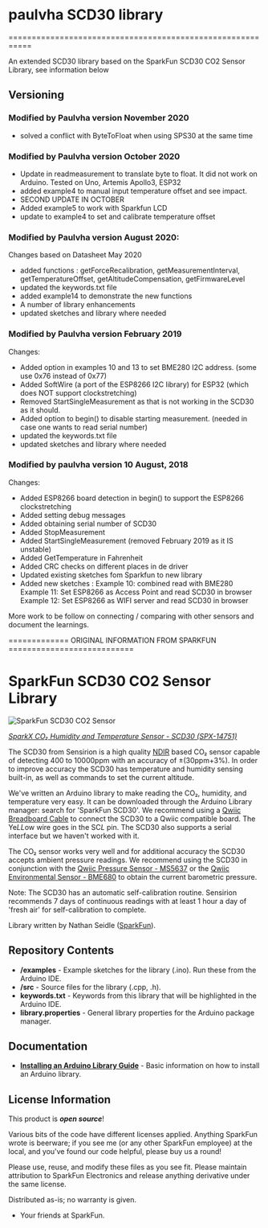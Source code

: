 # paulvha SCD30 library
===========================================================

An extended SCD30 library based on the SparkFun SCD30 CO2 Sensor Library, see information below

## Versioning

### Modified by Paulvha version November 2020
  * solved a conflict with ByteToFloat when using SPS30 at the same time

### Modified by Paulvha version October 2020
  * Update in readmeasurement to translate byte to float. It did not work on Arduino. Tested on Uno, Artemis Apollo3, ESP32
  * added example4 to manual input temperature offset and see impact.
  * SECOND UPDATE IN OCTOBER
  * Added example5 to work with Sparkfun LCD
  * update to example4 to set and calibrate temperature offset

### Modified by Paulvha version August 2020:

 Changes based on Datasheet May 2020
 * added functions : getForceRecalibration, getMeasurementInterval, getTemperatureOffset, getAltitudeCompensation, getFirmwareLevel
 * updated the keywords.txt file
 * added example14 to demonstrate the new functions
 * A number of library enhancements
 * updated sketches and library where needed

### Modified by Paulvha version February 2019

 Changes:
 * Added option in examples 10 and 13 to set BME280 I2C address. (some use 0x76 instead of 0x77)
 * Added SoftWire (a port of the ESP8266 I2C library) for ESP32 (which does NOT support clockstretching)
 * Removed StartSingleMeasurement as that is not working in the SCD30 as it should.
 * Added option to begin() to disable starting measurement. (needed in case one wants to read serial number)
 * updated the keywords.txt file
 * updated sketches and library where needed

### Modified by paulvha version 10 August, 2018

  Changes:
  * Added ESP8266 board detection in begin() to support the ESP8266 clockstretching
  * Added setting debug messages
  * Added obtaining serial number of SCD30
  * Added StopMeasurement
  * Added StartSingleMeasurement (removed February 2019 as it IS unstable)
  * Added GetTemperature in Fahrenheit
  * Added CRC checks on different places in de driver
  * Updated existing sketches fom Sparkfun to new library
  * Added new sketches :
            Example 10: combined read with BME280
            Example 11: Set ESP8266 as Access Point and read SCD30 in browser
            Example 12: Set ESP8266 as WIFI server and read SCD30 in browser

More work to be follow on connecting / comparing with other sensors and document the learnings.

============= ORIGINAL INFORMATION FROM SPARKFUN ===========================

SparkFun SCD30 CO2 Sensor Library
===========================================================

![SparkFun SCD30 CO2 Sensor](https://cdn.sparkfun.com//assets/parts/1/2/9/8/4/SparkFun_Sensirion_SCD30.jpg)

[*SparkX CO₂ Humidity and Temperature Sensor - SCD30 (SPX-14751)*](https://www.sparkfun.com/products/14751)

The SCD30 from Sensirion is a high quality [NDIR](https://en.wikipedia.org/wiki/Nondispersive_infrared_sensor) based CO₂ sensor capable of detecting 400 to 10000ppm with an accuracy of ±(30ppm+3%). In order to improve accuracy the SCD30 has temperature and humidity sensing built-in, as well as commands to set the current altitude.

We've written an Arduino library to make reading the CO₂, humidity, and temperature very easy. It can be downloaded through the Arduino Library manager: search for 'SparkFun SCD30'. We recommend using a [Qwiic Breadboard Cable](https://www.sparkfun.com/products/14425) to connect the SCD30 to a Qwiic compatible board. The Ye*LL*ow wire goes in the SC*L* pin. The SCD30 also supports a serial interface but we haven't worked with it.

The CO₂ sensor works very well and for additional accuracy the SCD30 accepts ambient pressure readings. We recommend using the SCD30 in conjunction with the [Qwiic Pressure Sensor - MS5637](https://www.sparkfun.com/products/14688) or the [Qwiic Environmental Sensor - BME680](https://www.sparkfun.com/products/14570) to obtain the current barometric pressure.

Note: The SCD30 has an automatic self-calibration routine. Sensirion recommends 7 days of continuous readings with at least 1 hour a day of 'fresh air' for self-calibration to complete.

Library written by Nathan Seidle ([SparkFun](http://www.sparkfun.com)).

Repository Contents
-------------------

* **/examples** - Example sketches for the library (.ino). Run these from the Arduino IDE.
* **/src** - Source files for the library (.cpp, .h).
* **keywords.txt** - Keywords from this library that will be highlighted in the Arduino IDE.
* **library.properties** - General library properties for the Arduino package manager.

Documentation
--------------

* **[Installing an Arduino Library Guide](https://learn.sparkfun.com/tutorials/installing-an-arduino-library)** - Basic information on how to install an Arduino library.

License Information
-------------------

This product is _**open source**_!

Various bits of the code have different licenses applied. Anything SparkFun wrote is beerware; if you see me (or any other SparkFun employee) at the local, and you've found our code helpful, please buy us a round!

Please use, reuse, and modify these files as you see fit. Please maintain attribution to SparkFun Electronics and release anything derivative under the same license.

Distributed as-is; no warranty is given.

- Your friends at SparkFun.
